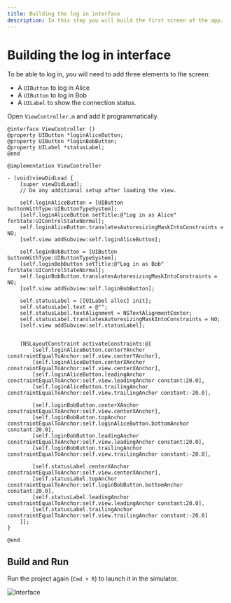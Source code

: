 ```yaml
---
title: Building the log in interface
description: In this step you will build the first screen of the app.
---
```


# Building the log in interface

To be able to log in, you will need to add three elements to the screen:

* A `UIButton` to log in Alice
* A `UIButton` to log in Bob 
* A `UILabel` to show the connection status.

Open `ViewController.m` and add it programmatically.

```objective_c
@interface ViewController ()
@property UIButton *loginAliceButton;
@property UIButton *loginBobButton;
@property UILabel *statusLabel;
@end

@implementation ViewController

- (void)viewDidLoad {
    [super viewDidLoad];
    // Do any additional setup after loading the view.
    
    self.loginAliceButton = [UIButton buttonWithType:UIButtonTypeSystem];
    [self.loginAliceButton setTitle:@"Log in as Alice" forState:UIControlStateNormal];
    self.loginAliceButton.translatesAutoresizingMaskIntoConstraints = NO;
    [self.view addSubview:self.loginAliceButton];
    
    self.loginBobButton = [UIButton buttonWithType:UIButtonTypeSystem];
    [self.loginBobButton setTitle:@"Log in as Bob" forState:UIControlStateNormal];
    self.loginBobButton.translatesAutoresizingMaskIntoConstraints = NO;
    [self.view addSubview:self.loginBobButton];
    
    self.statusLabel = [[UILabel alloc] init];
    self.statusLabel.text = @"";
    self.statusLabel.textAlignment = NSTextAlignmentCenter;
    self.statusLabel.translatesAutoresizingMaskIntoConstraints = NO;
    [self.view addSubview:self.statusLabel];
    
    
    [NSLayoutConstraint activateConstraints:@[
        [self.loginAliceButton.centerYAnchor constraintEqualToAnchor:self.view.centerYAnchor],
        [self.loginAliceButton.centerXAnchor constraintEqualToAnchor:self.view.centerXAnchor],
        [self.loginAliceButton.leadingAnchor constraintEqualToAnchor:self.view.leadingAnchor constant:20.0],
        [self.loginAliceButton.trailingAnchor constraintEqualToAnchor:self.view.trailingAnchor constant:-20.0],
        
        [self.loginBobButton.centerXAnchor constraintEqualToAnchor:self.view.centerXAnchor],
        [self.loginBobButton.topAnchor constraintEqualToAnchor:self.loginAliceButton.bottomAnchor constant:20.0],
        [self.loginBobButton.leadingAnchor constraintEqualToAnchor:self.view.leadingAnchor constant:20.0],
        [self.loginBobButton.trailingAnchor constraintEqualToAnchor:self.view.trailingAnchor constant:-20.0],
        
        [self.statusLabel.centerXAnchor constraintEqualToAnchor:self.view.centerXAnchor],
        [self.statusLabel.topAnchor constraintEqualToAnchor:self.loginBobButton.bottomAnchor constant:20.0],
        [self.statusLabel.leadingAnchor constraintEqualToAnchor:self.view.leadingAnchor constant:20.0],
        [self.statusLabel.trailingAnchor constraintEqualToAnchor:self.view.trailingAnchor constant:-20.0]
    ]];
}

@end
```

## Build and Run

Run the project again (`Cmd + R`) to launch it in the simulator. 

![Interface](/images/client-sdk/ios-in-app-voice/login.png)

